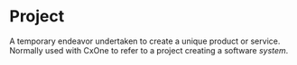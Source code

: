 # Project


A temporary endeavor undertaken to create a unique product or service.
Normally used with CxOne to refer to a project creating a
software *system*.

